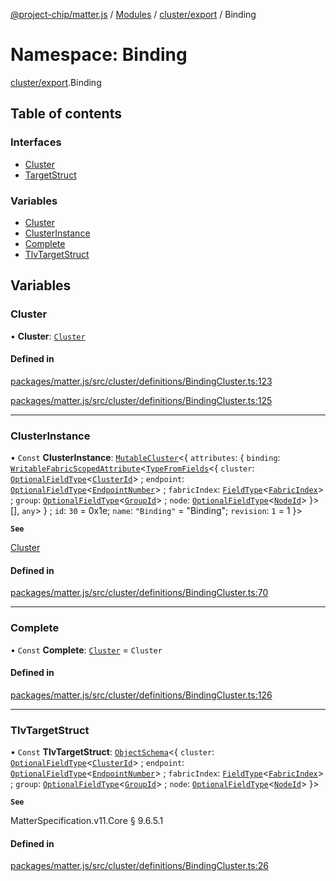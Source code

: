 [@project-chip/matter.js](../README.md) / [Modules](../modules.md) / [cluster/export](cluster_export.md) / Binding

# Namespace: Binding

[cluster/export](cluster_export.md).Binding

## Table of contents

### Interfaces

- [Cluster](../interfaces/cluster_export.Binding.Cluster.md)
- [TargetStruct](../interfaces/cluster_export.Binding.TargetStruct.md)

### Variables

- [Cluster](cluster_export.Binding.md#cluster)
- [ClusterInstance](cluster_export.Binding.md#clusterinstance)
- [Complete](cluster_export.Binding.md#complete)
- [TlvTargetStruct](cluster_export.Binding.md#tlvtargetstruct)

## Variables

### Cluster

• **Cluster**: [`Cluster`](../interfaces/cluster_export.Binding.Cluster.md)

#### Defined in

[packages/matter.js/src/cluster/definitions/BindingCluster.ts:123](https://github.com/project-chip/matter.js/blob/6d3b6a5d957d88a9231d6ecab4bb41f8133112be/packages/matter.js/src/cluster/definitions/BindingCluster.ts#L123)

[packages/matter.js/src/cluster/definitions/BindingCluster.ts:125](https://github.com/project-chip/matter.js/blob/6d3b6a5d957d88a9231d6ecab4bb41f8133112be/packages/matter.js/src/cluster/definitions/BindingCluster.ts#L125)

___

### ClusterInstance

• `Const` **ClusterInstance**: [`MutableCluster`](../interfaces/cluster_export.MutableCluster-1.md)\<\{ `attributes`: \{ `binding`: [`WritableFabricScopedAttribute`](../interfaces/cluster_export.WritableFabricScopedAttribute.md)\<[`TypeFromFields`](tlv_export.md#typefromfields)\<\{ `cluster`: [`OptionalFieldType`](../interfaces/tlv_export.OptionalFieldType.md)\<[`ClusterId`](datatype_export.md#clusterid)\> ; `endpoint`: [`OptionalFieldType`](../interfaces/tlv_export.OptionalFieldType.md)\<[`EndpointNumber`](datatype_export.md#endpointnumber)\> ; `fabricIndex`: [`FieldType`](../interfaces/tlv_export.FieldType.md)\<[`FabricIndex`](datatype_export.md#fabricindex)\> ; `group`: [`OptionalFieldType`](../interfaces/tlv_export.OptionalFieldType.md)\<[`GroupId`](datatype_export.md#groupid)\> ; `node`: [`OptionalFieldType`](../interfaces/tlv_export.OptionalFieldType.md)\<[`NodeId`](datatype_export.md#nodeid)\>  }\>[], `any`\>  } ; `id`: ``30`` = 0x1e; `name`: ``"Binding"`` = "Binding"; `revision`: ``1`` = 1 }\>

**`See`**

[Cluster](cluster_export.Binding.md#cluster)

#### Defined in

[packages/matter.js/src/cluster/definitions/BindingCluster.ts:70](https://github.com/project-chip/matter.js/blob/6d3b6a5d957d88a9231d6ecab4bb41f8133112be/packages/matter.js/src/cluster/definitions/BindingCluster.ts#L70)

___

### Complete

• `Const` **Complete**: [`Cluster`](../interfaces/cluster_export.Binding.Cluster.md) = `Cluster`

#### Defined in

[packages/matter.js/src/cluster/definitions/BindingCluster.ts:126](https://github.com/project-chip/matter.js/blob/6d3b6a5d957d88a9231d6ecab4bb41f8133112be/packages/matter.js/src/cluster/definitions/BindingCluster.ts#L126)

___

### TlvTargetStruct

• `Const` **TlvTargetStruct**: [`ObjectSchema`](../classes/tlv_export.ObjectSchema.md)\<\{ `cluster`: [`OptionalFieldType`](../interfaces/tlv_export.OptionalFieldType.md)\<[`ClusterId`](datatype_export.md#clusterid)\> ; `endpoint`: [`OptionalFieldType`](../interfaces/tlv_export.OptionalFieldType.md)\<[`EndpointNumber`](datatype_export.md#endpointnumber)\> ; `fabricIndex`: [`FieldType`](../interfaces/tlv_export.FieldType.md)\<[`FabricIndex`](datatype_export.md#fabricindex)\> ; `group`: [`OptionalFieldType`](../interfaces/tlv_export.OptionalFieldType.md)\<[`GroupId`](datatype_export.md#groupid)\> ; `node`: [`OptionalFieldType`](../interfaces/tlv_export.OptionalFieldType.md)\<[`NodeId`](datatype_export.md#nodeid)\>  }\>

**`See`**

MatterSpecification.v11.Core § 9.6.5.1

#### Defined in

[packages/matter.js/src/cluster/definitions/BindingCluster.ts:26](https://github.com/project-chip/matter.js/blob/6d3b6a5d957d88a9231d6ecab4bb41f8133112be/packages/matter.js/src/cluster/definitions/BindingCluster.ts#L26)
